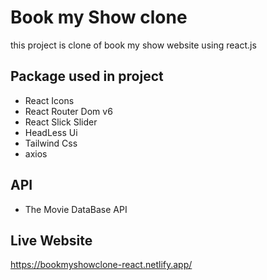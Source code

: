 
# Book my Show clone

this project is clone of book my show website using react.js


## Package used in project

- React Icons
- React Router Dom v6
- React Slick Slider
- HeadLess Ui
- Tailwind Css
- axios


## API
- The Movie DataBase API

## Live Website
https://bookmyshowclone-react.netlify.app/
